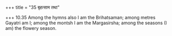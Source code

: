 +++
title = "35 बृहत्साम तथा"

+++
10.35 Among the hymns also I am the Brihatsaman; among metres Gayatri am
I; among the montsh I am the Margasirsha; among the seasons (I am) the
flowery season.
